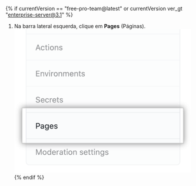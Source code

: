 {% if currentVersion == "free-pro-team@latest" or currentVersion ver_gt "enterprise-server@3.1" %}
1. Na barra lateral esquerda, clique em **Pages** (Páginas). ![Page tab in the left-hand sidebar](/assets/images/help/pages/pages-tab.png)
{% endif %}
